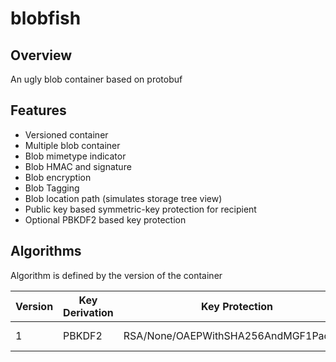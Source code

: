 # blobfish

## Overview
An ugly blob container based on protobuf

## Features
- Versioned container
- Multiple blob container
- Blob mimetype indicator
- Blob HMAC and signature
- Blob encryption
- Blob Tagging
- Blob location path (simulates storage tree view)
- Public key based symmetric-key protection for recipient
- Optional PBKDF2 based key protection

## Algorithms
Algorithm is defined by the version of the container

| Version | Key Derivation | Key Protection                        | Encryption               | Signing         | HMAC       | Hash   | 
|---------|----------------|---------------------------------------|--------------------------|-----------------|------------|--------|
| 1       | PBKDF2         | RSA/None/OAEPWithSHA256AndMGF1Padding | AES-128/CBC/PKCS5Padding | SHA256withECDSA | HmacSHA256 | SHA256 | 